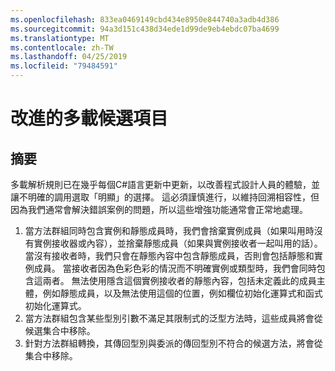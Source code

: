 ```yaml
---
ms.openlocfilehash: 833ea0469149cbd434e8950e844740a3adb4d386
ms.sourcegitcommit: 94a3d151c438d34ede1d99de9eb4ebdc07ba4699
ms.translationtype: MT
ms.contentlocale: zh-TW
ms.lasthandoff: 04/25/2019
ms.locfileid: "79484591"
---
```

# <a name="improved-overload-candidates"></a>改進的多載候選項目

## <a name="summary"></a>摘要
[summary]: #summary

多載解析規則已在幾乎每個C#語言更新中更新，以改善程式設計人員的體驗，並讓不明確的調用選取「明顯」的選擇。 這必須謹慎進行，以維持回溯相容性，但因為我們通常會解決錯誤案例的問題，所以這些增強功能通常會正常地處理。

1. 當方法群組同時包含實例和靜態成員時，我們會捨棄實例成員（如果叫用時沒有實例接收器或內容），並捨棄靜態成員（如果與實例接收者一起叫用的話）。 當沒有接收者時，我們只會在靜態內容中包含靜態成員，否則會包括靜態和實例成員。 當接收者因為色彩色彩的情況而不明確實例或類型時，我們會同時包含這兩者。 無法使用隱含這個實例接收者的靜態內容，包括未定義此的成員主體，例如靜態成員，以及無法使用這個的位置，例如欄位初始化運算式和函式初始化運算式。
2. 當方法群組包含某些型別引數不滿足其限制式的泛型方法時，這些成員將會從候選集合中移除。
3. 針對方法群組轉換，其傳回型別與委派的傳回型別不符合的候選方法，將會從集合中移除。
